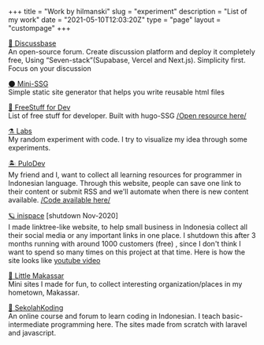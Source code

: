 +++
title = "Work by hilmanski"
slug = "experiment"
description = "List of my work"
date = "2021-05-10T12:03:20Z"
type = "page"
layout = "custompage"
+++ 

[ 💬 Discussbase](https://discussbase.vercel.app/)  
An open-source forum. Create discussion platform and deploy it completely free, Using “Seven-stack”(Supabase, Vercel and Next.js). Simplicity first. Focus on your discussion


[ 🌑 Mini-SSG](https://minissg.vercel.app/)  
Simple static site generator that helps you write reusable html files

[💸 FreeStuff for Dev](https://freestuff.dev/)  
List of free stuff for developer. Built with hugo-SSG  [/Open resource here/](https://github.com/hilmanski/freeStuffDev)

[⚗️ Labs](https://labs.hilman.space/)  
My random experiment with code. I try to visualize my idea through some experiments.

[🏝 PuloDev](https://pulo.dev/)  
My friend and I, want to collect all learning resources for programmer in Indonesian language. Through this website, people can save one link to their content or submit RSS and we'll automate when there is new content available.
[/Code available here/](https://github.com/pulodev)

[🪐 inispace](#) [shutdown Nov-2020]  
I made linktree-like website, to help small business in Indonesia collect all their social media or any important links in one place. I shutdown this after 3 months running with around 1000 customers (free) , since I don't think I want to spend so many times on this project at that time. Here is how the site looks like [youtube video](https://www.youtube.com/playlist?list=PLct5kLrh1BuNuUPEWgLZ5P5Wu2JQ0t-s5)

[🌇 Little Makassar](https://littlemks.github.io/)  
Mini sites I made for fun, to collect interesting organization/places in my hometown, Makassar.

[🐨 SekolahKoding ](https://sekolahkoding.com/)   
An online course and forum to learn coding in Indonesian. I teach basic-intermediate programming here. The sites made from scratch with laravel and javascript.
